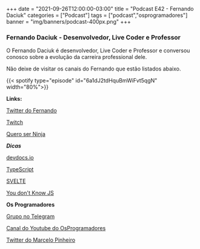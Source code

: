 +++
date = "2021-09-26T12:00:00-03:00"
title = "Podcast E42 - Fernando Daciuk"
categories = ["Podcast"]
tags = ["podcast","osprogramadores"]
banner = "img/banners/podcast-400px.png"
+++

### Fernando Daciuk - Desenvolvedor, Live Coder e Professor

O Fernando Daciuk é desenvolvedor, Live Coder e Professor e conversou conosco sobre a evolução da carreira professional dele.

Não deixe de visitar os canais do Fernando que estão listados abaixo.


{{< spotify type="episode" id="6a1dJ2tdHquBmWiFvt5qgN" width="80%">}}


**Links:**

[Twitter do Fernando](https://twitter.com/fdaciuk)

[Twitch](https://www.twitch.tv/fdaciuk)

[Quero ser Ninja](https://www.youtube.com/c/queroserninja)

***Dicas***

[devdocs.io](https://devdocs.io/)

[TypeScript](https://www.typescriptlang.org/)

[SVELTE](https://svelte.dev/)

[You don't Know JS](https://github.com/getify/You-Dont-Know-JS)


**Os Programadores**

[Grupo no Telegram](https://t.me/osprogramadores)

[Canal do Youtube do OsProgramadores](https://www.youtube.com/channel/UCt_YNYGl6K5yNXlXEQDdwWg?view_as=subscriber)

[Twitter do Marcelo Pinheiro](https://twitter.com/mpinheir)
